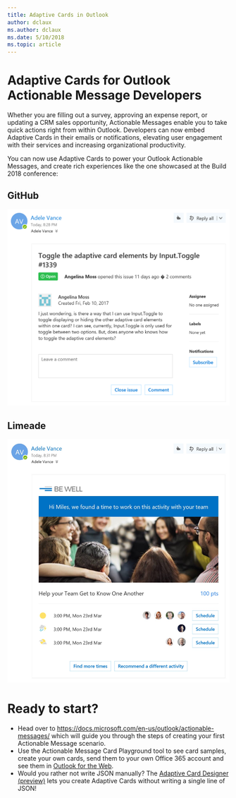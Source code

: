 ```yaml
---
title: Adaptive Cards in Outlook
author: dclaux
ms.author: dclaux
ms.date: 5/10/2018
ms.topic: article
---
```


# Adaptive Cards for Outlook Actionable Message Developers

Whether you are filling out a survey, approving an expense report, or updating a CRM sales opportunity, Actionable Messages enable you to take quick actions right from within Outlook. Developers can now embed Adaptive Cards in their emails or notifications, elevating user engagement with their services and increasing organizational productivity.

You can now use Adaptive Cards to power your Outlook Actionable Messages, and create rich experiences like the one showcased at the Build 2018 conference:

## GitHub
![GitHub Actionable Message](../content/GitHub.png)

## Limeade
![GitHub Actionable Message](../content/Limeade.jpg)


# Ready to start?

- Head over to https://docs.microsoft.com/en-us/outlook/actionable-messages/ which will guide you through the steps of creating your first Actionable Message scenario.
- Use the Actionable Message Card Playground tool to see card samples, create your own cards, send them to your own Office 365 account and see them in [Outlook for the Web](https://outlook.office.com).
- Would you rather not write JSON manually? The [Adaptive Card Designer (preview)](https://acdesignerbeta.azurewebsites.net) lets you create Adaptive Cards without writing a single line of JSON!